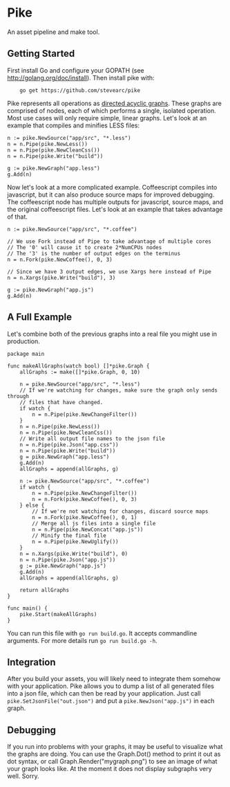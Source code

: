 Pike
====
An asset pipeline and make tool.

## Getting Started

First install Go and configure your GOPATH (see http://golang.org/doc/install).
Then install pike with:

```
    go get https://github.com/stevearc/pike
```

Pike represents all operations as [directed acyclic
graphs](http://en.wikipedia.org/wiki/Directed_acyclic_graph). These graphs are
comprised of nodes, each of which performs a single, isolated operation. Most
use cases will only require simple, linear graphs. Let's look at an example
that compiles and minifies LESS files:

```
n := pike.NewSource("app/src", "*.less")
n = n.Pipe(pike.NewLess())
n = n.Pipe(pike.NewCleanCss())
n = n.Pipe(pike.Write("build"))

g := pike.NewGraph("app.less")
g.Add(n)
```

Now let's look at a more complicated example. Coffeescript compiles into
javascript, but it can also produce source maps for improved debugging. The
coffeescript node has multiple outputs for javascript, source maps, and the
original coffeescript files. Let's look at an example that takes advantage of
that.

```
n := pike.NewSource("app/src", "*.coffee")

// We use Fork instead of Pipe to take advantage of multiple cores
// The '0' will cause it to create 2*NumCPUs nodes
// The '3' is the number of output edges on the terminus
n = n.Fork(pike.NewCoffee(), 0, 3)

// Since we have 3 output edges, we use Xargs here instead of Pipe
n = n.Xargs(pike.Write("build"), 3)

g := pike.NewGraph("app.js")
g.Add(n)
```

## A Full Example

Let's combine both of the previous graphs into a real file you might use in
production.

```
package main

func makeAllGraphs(watch bool) []*pike.Graph {
	allGraphs := make([]*pike.Graph, 0, 10)

	n = pike.NewSource("app/src", "*.less")
	// If we're watching for changes, make sure the graph only sends through
	// files that have changed.
	if watch {
		n = n.Pipe(pike.NewChangeFilter())
	}
	n = n.Pipe(pike.NewLess())
	n = n.Pipe(pike.NewCleanCss())
	// Write all output file names to the json file
	n = n.Pipe(pike.Json("app.css"))
	n = n.Pipe(pike.Write("build"))
	g = pike.NewGraph("app.less")
	g.Add(n)
	allGraphs = append(allGraphs, g)

	n := pike.NewSource("app/src", "*.coffee")
	if watch {
		n = n.Pipe(pike.NewChangeFilter())
		n = n.Fork(pike.NewCoffee(), 0, 3)
	} else {
		// If we're not watching for changes, discard source maps
		n = n.Fork(pike.NewCoffee(), 0, 1)
		// Merge all js files into a single file
		n = n.Pipe(pike.NewConcat("app.js"))
		// Minify the final file
		n = n.Pipe(pike.NewUglify())
	}
	n = n.Xargs(pike.Write("build"), 0)
	n = n.Pipe(pike.Json("app.js"))
	g := pike.NewGraph("app.js")
	g.Add(n)
	allGraphs = append(allGraphs, g)

	return allGraphs
}

func main() {
	pike.Start(makeAllGraphs)
}
```

You can run this file with `go run build.go`. It accepts commandline arguments.
For more details run `go run build.go -h`.

## Integration

After you build your assets, you will likely need to integrate them somehow
with your application. Pike allows you to dump a list of all generated files
into a json file, which can then be read by your application. Just call
`pike.SetJsonFile("out.json")` and put a `pike.NewJson("app.js")` in each
graph.

## Debugging

If you run into problems with your graphs, it may be useful to visualize what
the graphs are doing. You can use the Graph.Dot() method to print it out as dot
syntax, or call Graph.Render("mygraph.png") to see an image of what your graph
looks like. At the moment it does not display subgraphs very well. Sorry.
